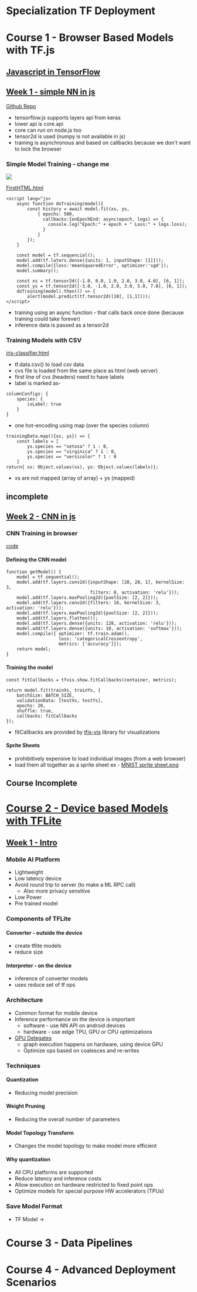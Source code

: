 # Specialization TF Deployment

# Course 1 - Browser Based Models with TF.js
## [Javascript in TensorFlow](https://www.tensorflow.org/js)

## [Week 1 - simple NN in js](https://www.coursera.org/learn/browser-based-models-tensorflow/home/week/1)

[Github Repo](https://github.com/lmoroney/dlaicourse/tree/master/TensorFlow%20Deployment)
- tensorflow.js supports layers api from keras
- lower api is core.api
- core can run on node.js too
- tensor2d is used (numpy is not available in js)
- training is asynchronous and based on callbacks because we don't want to lock the browser


### Simple Model Training - change me

![](https://miro.medium.com/max/1400/0*oY2OG7MFBN4eK1AN.)

[FirstHTML.html](https://github.com/lmoroney/dlaicourse/blob/master/TensorFlow%20Deployment/Course%201%20-%20TensorFlow-JS/Week%201/Examples/FirstHTML.html)

```
<script lang="js>
	async function doTraining(model){
		const history = await model.fit(xs, ys,
			{ epochs: 500,
			  callbacks:{onEpochEnd: async(epoch, logs) => {
				console.log("Epoch:" + epoch + " Loss:" + logs.loss);
			  }
			}
		});
	}

	const model = tf.sequencial();
	model.add(tf.laters.dense({units: 1, inputShape: [1]}));
	model.compile({loss:'meanSquaredError', optimizer:'sgd'});
	model.summary();
	  
	const xs = tf.tensor2d([-1.0, 0.0, 1.0, 2.0, 3.0, 4.0], [6, 1]);
	const ys = tf.tensor2d([-3.0, -1.0, 2.0, 3.0, 5.0, 7.0], [6, 1]);
	doTraining(model).then(() => {
		alert(model.predict(tf.tensor2d([10], [1,1])));
</script>
```
- training using an async function - that calls back once done (because training could take forever)
- inference data is passed as a tensor2d

### Training Models with CSV
[iris-classifier.html](https://github.com/lmoroney/dlaicourse/blob/master/TensorFlow%20Deployment/Course%201%20-%20TensorFlow-JS/Week%201/Examples/iris-classifier.html)

- tf.data.csv() to load csv data
- cvs file is loaded from the same place as html (web server)
- first line of cvs (headers) need to have labels
- label is marked as-
```
columnConfigs: {
	species: {
		isLabel: true
	}
}
```
- one hot-encoding using map (over the species column)
```
trainingData.map(({xs, ys}) => {
	const labels = [
		ys.species == "setosa" ? 1 : 0,
		ys.species == "virginica" ? 1 : 0,
		ys.species == "versicolor" ? 1 : 0
	]
return{ xs: Object.values(xs), ys: Object.values(labels)};
```
- xs are not mapped (array of array) + ys (mapped)

## incomplete

## [Week 2 - CNN in js](https://www.coursera.org/learn/browser-based-models-tensorflow/home/week/2)

### CNN Training in browser
[code](https://github.com/lmoroney/dlaicourse/blob/master/TensorFlow%20Deployment/Course%201%20-%20TensorFlow-JS/Week%202/Examples/script.js)

#### Defining the CNN model
```
function getModel() {
	model = tf.sequential();
	model.add(tf.layers.conv2d({inputShape: [28, 28, 1], kernelSize: 3, 
								filters: 8, activation: 'relu'}));
	model.add(tf.layers.maxPooling2d({poolSize: [2, 2]}));
	model.add(tf.layers.conv2d({filters: 16, kernelSize: 3, activation: 'relu'}));
	model.add(tf.layers.maxPooling2d({poolSize: [2, 2]}));
	model.add(tf.layers.flatten());
	model.add(tf.layers.dense({units: 128, activation: 'relu'}));
	model.add(tf.layers.dense({units: 10, activation: 'softmax'}));
	model.compile({ optimizer: tf.train.adam(), 
					loss: 'categoricalCrossentropy', 
					metrics: ['accuracy']});
	return model;
}
```

#### Training the model
```
const fitCallbacks = tfvis.show.fitCallbacks(container, metrics);

return model.fit(trainXs, trainYs, {
	batchSize: BATCH_SIZE,
	validationData: [testXs, testYs],
	epochs: 20,
	shuffle: true,
	callbacks: fitCallbacks
});
```
- fitCallbacks are provided by [tfjs-vis](https://github.com/tensorflow/tfjs/tree/master/tfjs-vis) library for visualizations

#### Sprite Sheets
- prohibitively expensive to load individual images (from a web browser)
- load them all together as a sprite sheet ex - [MNIST sprite sheet.png](https://storage.googleapis.com/learnjs-data/model-builder/mnist_images.png)

## Course Incomplete

# [Course 2 - Device based Models with TFLite](https://www.coursera.org/learn/device-based-models-tensorflow)

## [Week 1 - Intro](https://www.coursera.org/learn/device-based-models-tensorflow/home/week/1)

### Mobile AI Platform
- Lightweight
- Low latency device
- Avoid round trip to server (to make a ML RPC call)
	- Also more privacy sensitive
- Low Power
- Pre trained model

### Components of TFLite
#### Converter - outside the device
- create tflite models
- reduce size
#### Interpreter - on the device
- inference of converter models
- uses reduce set of tf ops

### Architecture
- Common format for mobile device
- Inference performance on the device is important
	- software - use NN API on android devices
	- hardware - use edge TPU, GPU or CPU optimizations
- [GPU Delegates](https://youtu.be/QSbAUxWfxQw)
	- graph execution happens on hardware, using device GPU
	- Optimize ops based on coalesces and re-writes

### Techniques
#### Quantization
- Reducing model precision
#### Weight Pruning
- Reducing the overall number of parameters
#### Model Topology Transform
- Changes the model topology to make model more efficient 

#### Why quantization
- All CPU platforms are supported
- Reduce latency and inference costs
- Allow execution on hardware restricted to fixed point ops
- Optimize models for special purpose HW accelerators (TPUs)

### Save Model Format
- TF Model -> 






# Course 3 - Data Pipelines
## 

# Course 4 - Advanced Deployment Scenarios
## 
<!--stackedit_data:
eyJoaXN0b3J5IjpbMTIyNTY3NTQyNCwxOTAzOTY1MTkyLC0xND
YwMzY3OTAzLDEwMzMyNDI0ODAsLTIwNDk5OTcwOCw3NzAxMTEx
MTEsLTEzNDcwNzc0NDcsOTU5OTMzNDk5LDQ3MDg3MzAxNyw0Nj
U0MDIxMTUsMTU2NjgxMjE2LC0xMzMzNjAxMzI2LDEzMDY4MDc0
Myw2MzI2NTY1NjQsLTY4MjU5MzkzNSwtNjYwNTYwNzY5LDIwMj
g0NTc3OTNdfQ==
-->